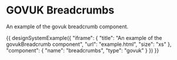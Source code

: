 ---
---
# GOVUK Breadcrumbs

An example of the govuk breadcrumb component.

{{ designSystemExample({
"iframe": {
    "title": "An example of the govukBreadcrumb component",
    "url": "example.html",
    "size": "xs"
},
"component": {
    "name": "breadcrumbs",
    "type": "govuk"
}
}) }}
